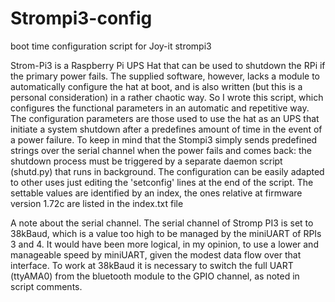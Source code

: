 # Strompi3-config
boot time configuration script for Joy-it strompi3

Strom-Pi3 is a Raspberry Pi UPS Hat that can be used to shutdown the RPi if the primary power fails.
The supplied software, however, lacks a module to automatically configure the hat at boot, and is also written (but this is a personal consideration) in a rather chaotic way.
So I wrote this script, which configures the functional parameters in an automatic and repetitive way.
The configuration parameters are those used to use the hat as an UPS that initiate a system shutdown after a predefines amount of time in the event of a power failure.
To keep in mind that the Stompi3 simply sends predefined strings over the serial channel when the power fails and comes back: the shutdown process must be triggered by a separate daemon script (shutd.py) that runs in background.
The configuration can be easily adapted to other uses just editing the 'setconfig' lines at the end of the script.
The settable values are identified by an index, the ones relative at firmware version 1.72c are listed in the index.txt file

A note about the serial channel.
The serial channel of Stromp PI3 is set to 38kBaud, which is a value too high to be managed by the miniUART of RPIs 3 and 4.
It would have been more logical, in my opinion, to use a lower and manageable speed by miniUART, given the modest data flow over that interface.
To work at 38kBaud it is necessary to switch the full UART (ttyAMA0) from the bluetooth module to the GPIO channel, as noted in script comments. 
